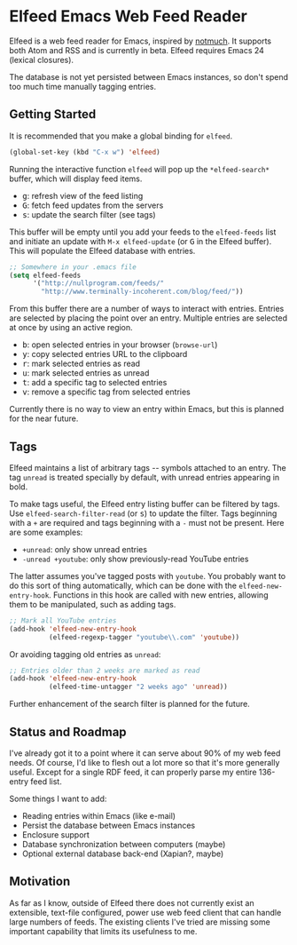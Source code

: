 # Elfeed Emacs Web Feed Reader

Elfeed is a web feed reader for Emacs, inspired by
[notmuch](http://notmuchmail.org/). It supports both Atom and RSS and
is currently in beta. Elfeed requires Emacs 24 (lexical closures).

The database is not yet persisted between Emacs instances, so don't
spend too much time manually tagging entries.

## Getting Started

It is recommended that you make a global binding for `elfeed`.

```el
(global-set-key (kbd "C-x w") 'elfeed)
```

Running the interactive function `elfeed` will pop up the
`*elfeed-search*` buffer, which will display feed items.

 * <kbd>g</kbd>: refresh view of the feed listing
 * <kbd>G</kbd>: fetch feed updates from the servers
 * <kbd>s</kbd>: update the search filter (see tags)

This buffer will be empty until you add your feeds to the
`elfeed-feeds` list and initiate an update with `M-x elfeed-update`
(or <kbd>G</kbd> in the Elfeed buffer). This will populate the Elfeed
database with entries.

```el
;; Somewhere in your .emacs file
(setq elfeed-feeds
      '("http://nullprogram.com/feeds/"
        "http://www.terminally-incoherent.com/blog/feed/"))
```

From this buffer there are a number of ways to interact with entries.
Entries are selected by placing the point over an entry. Multiple
entries are selected at once by using an active region.

 * <kbd>b</kbd>: open selected entries in your browser (`browse-url`)
 * <kbd>y</kbd>: copy selected entries URL to the clipboard
 * <kbd>r</kbd>: mark selected entries as read
 * <kbd>u</kbd>: mark selected entries as unread
 * <kbd>t</kbd>: add a specific tag to selected entries
 * <kbd>v</kbd>: remove a specific tag from selected entries

Currently there is no way to view an entry within Emacs, but this is
planned for the near future.

## Tags

Elfeed maintains a list of arbitrary tags -- symbols attached to an
entry. The tag `unread` is treated specially by default, with unread
entries appearing in bold.

To make tags useful, the Elfeed entry listing buffer can be filtered
by tags. Use `elfeed-search-filter-read` (or <kbd>s</kbd>) to update
the filter. Tags beginning with a `+` are required and tags beginning
with a `-` must not be present. Here are some examples:

 * `+unread`: only show unread entries
 * `-unread +youtube`: only show previously-read YouTube entries

The latter assumes you've tagged posts with `youtube`. You probably
want to do this sort of thing automatically, which can be done with
the `elfeed-new-entry-hook`. Functions in this hook are called with
new entries, allowing them to be manipulated, such as adding tags.

```el
;; Mark all YouTube entries
(add-hook 'elfeed-new-entry-hook
          (elfeed-regexp-tagger "youtube\\.com" 'youtube))
```

Or avoiding tagging old entries as `unread`:

```el
;; Entries older than 2 weeks are marked as read
(add-hook 'elfeed-new-entry-hook
          (elfeed-time-untagger "2 weeks ago" 'unread))
```

Further enhancement of the search filter is planned for the future.

## Status and Roadmap

I've already got it to a point where it can serve about 90% of my web
feed needs. Of course, I'd like to flesh out a lot more so that it's
more generally useful. Except for a single RDF feed, it can properly
parse my entire 136-entry feed list.

Some things I want to add:

 * Reading entries within Emacs (like e-mail)
 * Persist the database between Emacs instances
 * Enclosure support
 * Database synchronization between computers (maybe)
 * Optional external database back-end (Xapian?, maybe)

## Motivation

As far as I know, outside of Elfeed there does not currently exist an
extensible, text-file configured, power use web feed client that can
handle large numbers of feeds. The existing clients I've tried are
missing some important capability that limits its usefulness to me.
